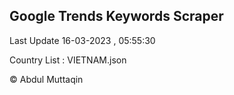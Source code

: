 

## Google Trends Keywords Scraper 
 
Last Update 16-03-2023 , 05:55:30

Country List :
VIETNAM.json



© Abdul Muttaqin 
